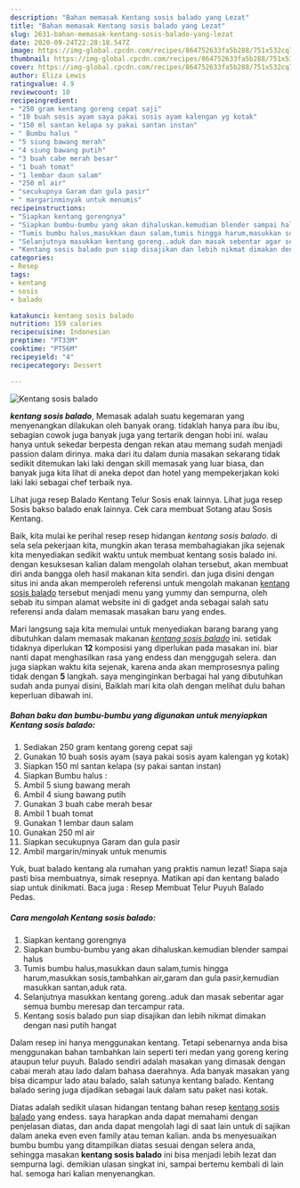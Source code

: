 ```yaml
---
description: "Bahan memasak Kentang sosis balado yang Lezat"
title: "Bahan memasak Kentang sosis balado yang Lezat"
slug: 2631-bahan-memasak-kentang-sosis-balado-yang-lezat
date: 2020-09-24T22:28:18.547Z
image: https://img-global.cpcdn.com/recipes/864752633fa5b288/751x532cq70/kentang-sosis-balado-foto-resep-utama.jpg
thumbnail: https://img-global.cpcdn.com/recipes/864752633fa5b288/751x532cq70/kentang-sosis-balado-foto-resep-utama.jpg
cover: https://img-global.cpcdn.com/recipes/864752633fa5b288/751x532cq70/kentang-sosis-balado-foto-resep-utama.jpg
author: Eliza Lewis
ratingvalue: 4.9
reviewcount: 10
recipeingredient:
- "250 gram kentang goreng cepat saji"
- "10 buah sosis ayam saya pakai sosis ayam kalengan yg kotak"
- "150 ml santan kelapa sy pakai santan instan"
- " Bumbu halus "
- "5 siung bawang merah"
- "4 siung bawang putih"
- "3 buah cabe merah besar"
- "1 buah tomat"
- "1 lembar daun salam"
- "250 ml air"
- "secukupnya Garam dan gula pasir"
- " margarinminyak untuk menumis"
recipeinstructions:
- "Siapkan kentang gorengnya"
- "Siapkan bumbu-bumbu yang akan dihaluskan.kemudian blender sampai halus"
- "Tumis bumbu halus,masukkan daun salam,tumis hingga harum,masukkan sosis,tambahkan air,garam dan gula pasir,kemudian masukkan santan,aduk rata."
- "Selanjutnya masukkan kentang goreng..aduk dan masak sebentar agar semua bumbu meresap dan tercampur rata."
- "Kentang sosis balado pun siap disajikan dan lebih nikmat dimakan dengan nasi putih hangat"
categories:
- Resep
tags:
- kentang
- sosis
- balado

katakunci: kentang sosis balado 
nutrition: 159 calories
recipecuisine: Indonesian
preptime: "PT33M"
cooktime: "PT56M"
recipeyield: "4"
recipecategory: Dessert

---
```



![Kentang sosis balado](https://img-global.cpcdn.com/recipes/864752633fa5b288/751x532cq70/kentang-sosis-balado-foto-resep-utama.jpg)

<b><i>kentang sosis balado</i></b>, Memasak adalah suatu kegemaran yang menyenangkan dilakukan oleh banyak orang. tidaklah hanya para ibu ibu, sebagian cowok juga banyak juga yang tertarik dengan hobi ini. walau hanya untuk sekedar berpesta dengan rekan atau memang sudah menjadi passion dalam dirinya. maka dari itu dalam dunia masakan sekarang tidak sedikit ditemukan laki laki dengan skill memasak yang luar biasa, dan banyak juga kita lihat di aneka depot dan hotel yang mempekerjakan koki laki laki sebagai chef terbaik nya.

Lihat juga resep Balado Kentang Telur Sosis enak lainnya. Lihat juga resep Sosis bakso balado enak lainnya. Cek cara membuat Sotang atau Sosis Kentang.

Baik, kita mulai ke perihal resep resep hidangan <i>kentang sosis balado</i>. di sela sela pekerjaan kita, mungkin akan terasa membahagiakan jika sejenak kita menyediakan sedikit waktu untuk membuat kentang sosis balado ini. dengan kesuksesan kalian dalam mengolah olahan tersebut, akan membuat diri anda bangga oleh hasil makanan kita sendiri. dan juga disini dengan situs ini anda akan memperoleh referensi untuk mengolah makanan <u>kentang sosis balado</u> tersebut menjadi menu yang yummy dan sempurna, oleh sebab itu simpan alamat website ini di gadget anda sebagai salah satu referensi anda dalam memasak masakan baru yang endes.


Mari langsung saja kita memulai untuk menyediakan barang barang yang dibutuhkan dalam memasak makanan <u><i>kentang sosis balado</i></u> ini. setidak tidaknya diperlukan <b>12</b> komposisi yang diperlukan pada masakan ini. biar nanti dapat menghasilkan rasa yang endess dan menggugah selera. dan juga siapkan waktu kita sejenak, karena anda akan memprosesnya paling tidak dengan <b>5</b> langkah. saya menginginkan berbagai hal yang dibutuhkan sudah anda punyai disini, Baiklah mari kita olah dengan melihat dulu bahan keperluan dibawah ini.

<!--inarticleads1-->

##### Bahan baku dan bumbu-bumbu yang digunakan untuk menyiapkan Kentang sosis balado:

1. Sediakan 250 gram kentang goreng cepat saji
1. Gunakan 10 buah sosis ayam (saya pakai sosis ayam kalengan yg kotak)
1. Siapkan 150 ml santan kelapa (sy pakai santan instan)
1. Siapkan  Bumbu halus :
1. Ambil 5 siung bawang merah
1. Ambil 4 siung bawang putih
1. Gunakan 3 buah cabe merah besar
1. Ambil 1 buah tomat
1. Gunakan 1 lembar daun salam
1. Gunakan 250 ml air
1. Siapkan secukupnya Garam dan gula pasir
1. Ambil  margarin/minyak untuk menumis


Yuk, buat balado kentang ala rumahan yang praktis namun lezat! Siapa saja pasti bisa membuatnya, simak resepnya. Matikan api dan kentang balado siap untuk dinikmati. Baca juga : Resep Membuat Telur Puyuh Balado Pedas. 

<!--inarticleads2-->

##### Cara mengolah Kentang sosis balado:

1. Siapkan kentang gorengnya
1. Siapkan bumbu-bumbu yang akan dihaluskan.kemudian blender sampai halus
1. Tumis bumbu halus,masukkan daun salam,tumis hingga harum,masukkan sosis,tambahkan air,garam dan gula pasir,kemudian masukkan santan,aduk rata.
1. Selanjutnya masukkan kentang goreng..aduk dan masak sebentar agar semua bumbu meresap dan tercampur rata.
1. Kentang sosis balado pun siap disajikan dan lebih nikmat dimakan dengan nasi putih hangat


Dalam resep ini hanya menggunakan kentang. Tetapi sebenarnya anda bisa menggunakan bahan tambahkan lain seperti teri medan yang goreng kering ataupun telur puyuh. Balado sendiri adalah masakan yang dimasak dengan cabai merah atau lado dalam bahasa daerahnya. Ada banyak masakan yang bisa dicampur lado atau balado, salah satunya kentang balado. Kentang balado sering juga dijadikan sebagai lauk dalam satu paket nasi kotak. 

Diatas adalah sedikit ulasan hidangan tentang bahan resep <u>kentang sosis balado</u> yang endess. saya harapkan anda dapat memahami dengan penjelasan diatas, dan anda dapat mengolah lagi di saat lain untuk di sajikan dalam aneka even even family atau teman kalian. anda bs menyesuaikan bumbu bumbu yang ditampilkan diatas sesuai dengan selera anda, sehingga masakan <b>kentang sosis balado</b> ini bisa menjadi lebih lezat dan sempurna lagi. demikian ulasan singkat ini, sampai bertemu kembali di lain hal. semoga hari kalian menyenangkan.

